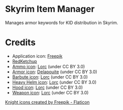 # Skyrim Item Manager

Manages armor keywords for KID distribution in Skyrim.

# Credits

- Application icon: [Freepik][]
- [RedKetchup][redketchup]
- [Ammo icon][svg_ammo]: [Lorc][] (under CC BY 3.0)
- [Armor icon][svg_armor]: [Delapouite][] (under CC BY 3.0)
- [Barbute icon][svg_ltHelmBarbute]: [Lorc][] (under CC BY 3.0)
- [Heavy Helm icon][svg_hvHelm]: [Lorc][] (under CC BY 3.0)
- [Hood icon][svg_hood]: [Lorc][] (under CC BY 3.0)
- [Weapon icon][svg_weapon]: [Lorc][] (under CC BY 3.0)

[appiconlink]: https://game-icons.net/1x1/delapouite/leather-armor.html
[delapouite]: https://delapouite.com/
[Freepik]: https://www.flaticon.com/free-icons/knight
[lorc]: https://lorcblog.blogspot.com/
[redketchup]: https://redketchup.io/icon-converter
[svg_ammo]: https://game-icons.net/1x1/lorc/arrow-cluster.html
[svg_armor]: https://game-icons.net/1x1/delapouite/cape-armor.html
[svg_hood]: https://game-icons.net/1x1/lorc/hood.html
[svg_hvHelm]: https://game-icons.net/1x1/lorc/heavy-helm.html
[svg_ltHelm]: https://game-icons.net/1x1/delapouite/light-helm.html
[svg_ltHelmBarbute]: https://game-icons.net/1x1/lorc/barbute.html
[svg_weapon]: https://game-icons.net/1x1/lorc/bone-knife.html

<a href="https://www.flaticon.com/free-icons/knight" title="knight icons">Knight icons created by Freepik - Flaticon</a>
